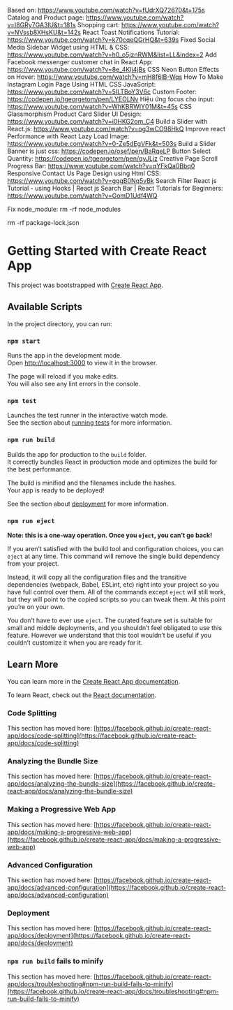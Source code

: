 Based on: https://www.youtube.com/watch?v=fUdrXQ72670&t=175s
Catalog and Product page: https://www.youtube.com/watch?v=I8GRy7GA3lU&t=181s
Shopping cart: https://www.youtube.com/watch?v=NVssb8XHsKU&t=142s
React Toast Notifications Tutorial: https://www.youtube.com/watch?v=k70cqeQGrHQ&t=639s
Fixed Social Media Sidebar Widget using HTML & CSS: https://www.youtube.com/watch?v=h0_o5jznRWM&list=LL&index=2
Add Facebook messenger customer chat in React App: https://www.youtube.com/watch?v=8e_4KIj4jBs
CSS Neon Button Effects on Hover: https://www.youtube.com/watch?v=mH8f6lB-Wqs
How To Make Instagram Login Page Using HTML CSS JavaScript: https://www.youtube.com/watch?v=5ILTBoY3V6c
Custom Footer: https://codepen.io/tgeorgetom/pen/LYEOLNv
Hiệu ứng focus cho input: https://www.youtube.com/watch?v=WhKBRWIY01M&t=45s
CSS Glassmorphism Product Card Slider UI Design: https://www.youtube.com/watch?v=i0HKG2om_C4
Build a Slider with React.js: https://www.youtube.com/watch?v=og3wCO98HkQ
Improve react Performance with React Lazy Load Image: https://www.youtube.com/watch?v=0-Ze5dEgVFk&t=503s
Build a Slider Banner is just css: https://codepen.io/osef/pen/BaRqeLP
Button Select Quantity: https://codepen.io/tgeorgetom/pen/qyJLjz
Creative Page Scroll Progress Bar: https://www.youtube.com/watch?v=qYFkQa0Bbq0
Responsive Contact Us Page Design using Html CSS: https://www.youtube.com/watch?v=gggB0Nq5vBk
Search Filter React js Tutorial - using Hooks | React js Search Bar | React Tutorials for Beginners: https://www.youtube.com/watch?v=GomD1Udf4WQ

Fix node_module:
rm -rf node_modules 

rm -rf package-lock.json 

# Getting Started with Create React App

This project was bootstrapped with [Create React App](https://github.com/facebook/create-react-app).

## Available Scripts

In the project directory, you can run:

### `npm start`

Runs the app in the development mode.\
Open [http://localhost:3000](http://localhost:3000) to view it in the browser.

The page will reload if you make edits.\
You will also see any lint errors in the console.

### `npm test`

Launches the test runner in the interactive watch mode.\
See the section about [running tests](https://facebook.github.io/create-react-app/docs/running-tests) for more information.

### `npm run build`

Builds the app for production to the `build` folder.\
It correctly bundles React in production mode and optimizes the build for the best performance.

The build is minified and the filenames include the hashes.\
Your app is ready to be deployed!

See the section about [deployment](https://facebook.github.io/create-react-app/docs/deployment) for more information.

### `npm run eject`

**Note: this is a one-way operation. Once you `eject`, you can’t go back!**

If you aren’t satisfied with the build tool and configuration choices, you can `eject` at any time. This command will remove the single build dependency from your project.

Instead, it will copy all the configuration files and the transitive dependencies (webpack, Babel, ESLint, etc) right into your project so you have full control over them. All of the commands except `eject` will still work, but they will point to the copied scripts so you can tweak them. At this point you’re on your own.

You don’t have to ever use `eject`. The curated feature set is suitable for small and middle deployments, and you shouldn’t feel obligated to use this feature. However we understand that this tool wouldn’t be useful if you couldn’t customize it when you are ready for it.

## Learn More

You can learn more in the [Create React App documentation](https://facebook.github.io/create-react-app/docs/getting-started).

To learn React, check out the [React documentation](https://reactjs.org/).

### Code Splitting

This section has moved here: [https://facebook.github.io/create-react-app/docs/code-splitting](https://facebook.github.io/create-react-app/docs/code-splitting)

### Analyzing the Bundle Size

This section has moved here: [https://facebook.github.io/create-react-app/docs/analyzing-the-bundle-size](https://facebook.github.io/create-react-app/docs/analyzing-the-bundle-size)

### Making a Progressive Web App

This section has moved here: [https://facebook.github.io/create-react-app/docs/making-a-progressive-web-app](https://facebook.github.io/create-react-app/docs/making-a-progressive-web-app)

### Advanced Configuration

This section has moved here: [https://facebook.github.io/create-react-app/docs/advanced-configuration](https://facebook.github.io/create-react-app/docs/advanced-configuration)

### Deployment

This section has moved here: [https://facebook.github.io/create-react-app/docs/deployment](https://facebook.github.io/create-react-app/docs/deployment)

### `npm run build` fails to minify

This section has moved here: [https://facebook.github.io/create-react-app/docs/troubleshooting#npm-run-build-fails-to-minify](https://facebook.github.io/create-react-app/docs/troubleshooting#npm-run-build-fails-to-minify)
